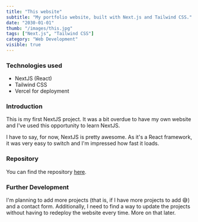 ```yaml
---
title: "This website"
subtitle: "My portfolio website, built with Next.js and Tailwind CSS."
date: "2030-01-01"
thumb: "/images/this.jpg"
tags: ["Next.js", "Tailwind CSS"]
category: "Web Development"
visible: true
---
```


### Technologies used

* NextJS (React)
* Tailwind CSS
* Vercel for deployment

### Introduction

This is my first NextJS project. It was a bit overdue to have my own website and I've used this opportunity to learn NextJS.

I have to say, for now, NextJS is pretty awesome. As it's a React framework, it was very easy to switch and I'm impressed how fast it loads.

### Repository

You can find the repository [here](https://github.com/hristokoev/portfolio/).

### Further Development

I'm planning to add more projects (that is, if I have more projects to add 😅) and a contact form. Additionally, I need to find a way to update the projects without having to redeploy the website every time. More on that later.